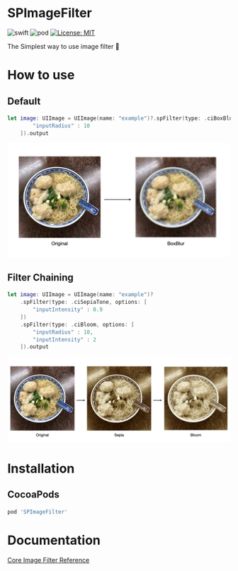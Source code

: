 # SPImageFilter

![swift](https://img.shields.io/badge/Swift-5.0-orange.svg)
![pod](https://img.shields.io/badge/pod-1.0-blue)
[![License: MIT](https://img.shields.io/badge/License-MIT-yellow.svg)](https://opensource.org/licenses/MIT)


The Simplest way to use image filter 🎨

# How to use

## Default
```swift
let image: UIImage = UIImage(name: "example")?.spFilter(type: .ciBoxBlur, options: [
        "inputRadius" : 10
    ]).output
```

![](image/1_header.png)

## Filter Chaining
```swift
let image: UIImage = UIImage(name: "example")?
    .spFilter(type: .ciSepiaTone, options: [
        "inputIntensity" : 0.9
    ])
    .spFilter(type: .ciBloom, options: [
        "inputRadius" : 10,
        "inputIntensity" : 2
    ]).output
```

![](image/2_header.png)

# Installation
## CocoaPods
```ruby
pod 'SPImageFilter'
```

# Documentation

<a href="https://developer.apple.com/library/archive/documentation/GraphicsImaging/Reference/CoreImageFilterReference/index.html">Core Image Filter Reference</a>